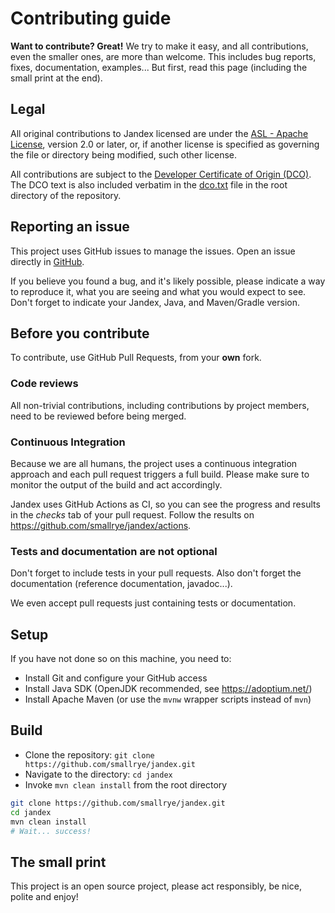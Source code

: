 # Contributing guide

**Want to contribute? Great!** 
We try to make it easy, and all contributions, even the smaller ones, are more than welcome.
This includes bug reports, fixes, documentation, examples... 
But first, read this page (including the small print at the end).

## Legal

All original contributions to Jandex licensed are under the
[ASL - Apache License](https://www.apache.org/licenses/LICENSE-2.0),
version 2.0 or later, or, if another license is specified as governing the file or directory being
modified, such other license.

All contributions are subject to the [Developer Certificate of Origin (DCO)](https://developercertificate.org/).
The DCO text is also included verbatim in the [dco.txt](dco.txt) file in the root directory of the repository.

## Reporting an issue

This project uses GitHub issues to manage the issues. 
Open an issue directly in [GitHub](https://github.com/smallrye/jandex/issues).

If you believe you found a bug, and it's likely possible, please indicate a way to reproduce it, what you are seeing and what you would expect to see.
Don't forget to indicate your Jandex, Java, and Maven/Gradle version. 

## Before you contribute

To contribute, use GitHub Pull Requests, from your **own** fork.

### Code reviews

All non-trivial contributions, including contributions by project members, need to be reviewed before being merged.

### Continuous Integration

Because we are all humans, the project uses a continuous integration approach and each pull request triggers a full build.
Please make sure to monitor the output of the build and act accordingly.

Jandex uses GitHub Actions as CI, so you can see the progress and results in the _checks_ tab of your pull request.
Follow the results on https://github.com/smallrye/jandex/actions.

### Tests and documentation are not optional

Don't forget to include tests in your pull requests. 
Also don't forget the documentation (reference documentation, javadoc...).

We even accept pull requests just containing tests or documentation.

## Setup

If you have not done so on this machine, you need to:
 
* Install Git and configure your GitHub access
* Install Java SDK (OpenJDK recommended, see https://adoptium.net/)
* Install Apache Maven (or use the `mvnw` wrapper scripts instead of `mvn`)

## Build

* Clone the repository: `git clone https://github.com/smallrye/jandex.git`
* Navigate to the directory: `cd jandex`
* Invoke `mvn clean install` from the root directory

```bash
git clone https://github.com/smallrye/jandex.git
cd jandex
mvn clean install
# Wait... success!
```

## The small print

This project is an open source project, please act responsibly, be nice, polite and enjoy!
